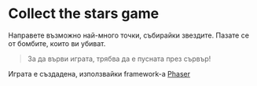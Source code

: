 # Collect the stars game

Направете възможно най-много точки, събирайки звездите. Пазате се от бомбите, които ви убиват.

> За да върви играта, трябва да е пусната през сървър!

Играта е създадена, използвайки framework-а [Phaser](https://phaser.io/)